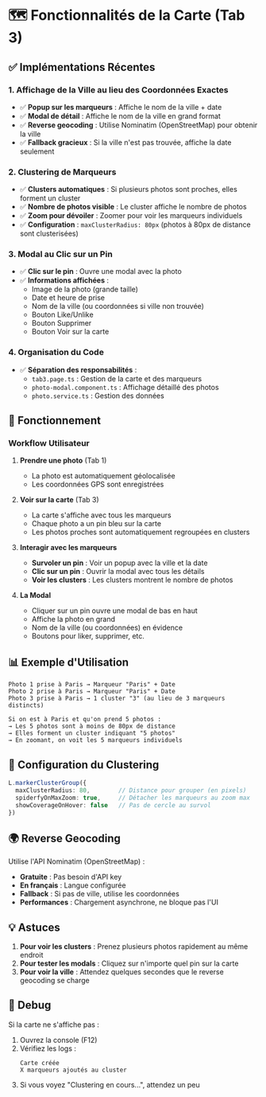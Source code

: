 # 🗺️ Fonctionnalités de la Carte (Tab 3)

## ✅ Implémentations Récentes

### 1. **Affichage de la Ville au lieu des Coordonnées Exactes**
- ✅ **Popup sur les marqueurs** : Affiche le nom de la ville + date
- ✅ **Modal de détail** : Affiche le nom de la ville en grand format
- ✅ **Reverse geocoding** : Utilise Nominatim (OpenStreetMap) pour obtenir la ville
- ✅ **Fallback gracieux** : Si la ville n'est pas trouvée, affiche la date seulement

### 2. **Clustering de Marqueurs**
- ✅ **Clusters automatiques** : Si plusieurs photos sont proches, elles forment un cluster
- ✅ **Nombre de photos visible** : Le cluster affiche le nombre de photos
- ✅ **Zoom pour dévoiler** : Zoomer pour voir les marqueurs individuels
- ✅ **Configuration** : `maxClusterRadius: 80px` (photos à 80px de distance sont clusterisées)

### 3. **Modal au Clic sur un Pin**
- ✅ **Clic sur le pin** : Ouvre une modal avec la photo
- ✅ **Informations affichées** :
  - Image de la photo (grande taille)
  - Date et heure de prise
  - Nom de la ville (ou coordonnées si ville non trouvée)
  - Bouton Like/Unlike
  - Bouton Supprimer
  - Bouton Voir sur la carte

### 4. **Organisation du Code**
- ✅ **Séparation des responsabilités** :
  - `tab3.page.ts` : Gestion de la carte et des marqueurs
  - `photo-modal.component.ts` : Affichage détaillé des photos
  - `photo.service.ts` : Gestion des données

## 🎯 Fonctionnement

### Workflow Utilisateur

1. **Prendre une photo** (Tab 1)
   - La photo est automatiquement géolocalisée
   - Les coordonnées GPS sont enregistrées

2. **Voir sur la carte** (Tab 3)
   - La carte s'affiche avec tous les marqueurs
   - Chaque photo a un pin bleu sur la carte
   - Les photos proches sont automatiquement regroupées en clusters

3. **Interagir avec les marqueurs**
   - **Survoler un pin** : Voir un popup avec la ville et la date
   - **Clic sur un pin** : Ouvrir la modal avec tous les détails
   - **Voir les clusters** : Les clusters montrent le nombre de photos

4. **La Modal**
   - Cliquer sur un pin ouvre une modal de bas en haut
   - Affiche la photo en grand
   - Nom de la ville (ou coordonnées) en évidence
   - Boutons pour liker, supprimer, etc.

## 📊 Exemple d'Utilisation

```
Photo 1 prise à Paris → Marqueur "Paris" + Date
Photo 2 prise à Paris → Marqueur "Paris" + Date
Photo 3 prise à Paris → 1 cluster "3" (au lieu de 3 marqueurs distincts)

Si on est à Paris et qu'on prend 5 photos :
→ Les 5 photos sont à moins de 80px de distance
→ Elles forment un cluster indiquant "5 photos"
→ En zoomant, on voit les 5 marqueurs individuels
```

## 🔧 Configuration du Clustering

```typescript
L.markerClusterGroup({
  maxClusterRadius: 80,        // Distance pour grouper (en pixels)
  spiderfyOnMaxZoom: true,     // Détacher les marqueurs au zoom max
  showCoverageOnHover: false   // Pas de cercle au survol
})
```

## 🌍 Reverse Geocoding

Utilise l'API Nominatim (OpenStreetMap) :
- **Gratuite** : Pas besoin d'API key
- **En français** : Langue configurée
- **Fallback** : Si pas de ville, utilise les coordonnées
- **Performances** : Chargement asynchrone, ne bloque pas l'UI

## 💡 Astuces

1. **Pour voir les clusters** : Prenez plusieurs photos rapidement au même endroit
2. **Pour tester les modals** : Cliquez sur n'importe quel pin sur la carte
3. **Pour voir la ville** : Attendez quelques secondes que le reverse geocoding se charge

## 🐛 Debug

Si la carte ne s'affiche pas :
1. Ouvrez la console (F12)
2. Vérifiez les logs :
   ```
   Carte créée
   X marqueurs ajoutés au cluster
   ```
3. Si vous voyez "Clustering en cours...", attendez un peu

